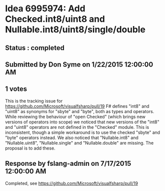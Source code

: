 # Idea 6995974: Add Checked.int8/uint8 and Nullable.int8/uint8/single/double #

## Status : completed

## Submitted by Don Syme on 1/22/2015 12:00:00 AM

## 1 votes

This is the tracking issue for https://github.com/Microsoft/visualfsharp/pull/19
F# defines "int8" and "uint8" as synonyms for "sbyte" and "byte", both as types and operators. While reviewing the behaviour of "open Checked" (which brings new versions of operators into scope) we noticed that new versions of the "int8" and "uint8" operators are not defined in the "Checked" module. This is inconsistent, though a simple workaround is to use the checked "sbyte" and "byte" operators instead.
We also noticed that "Nullable.int8" and "Nullable.uint8", "Nullable.single" and "Nullable.double" are missing.
The proposal is to add these.

## Response by fslang-admin on 7/17/2015 12:00:00 AM

Completed, see https://github.com/Microsoft/visualfsharp/pull/19

